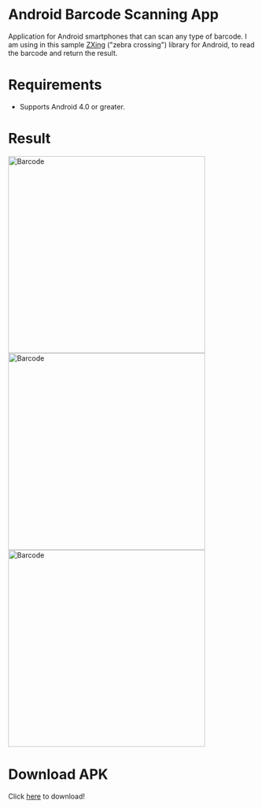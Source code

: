 # Android Barcode Scanning App
Application for Android smartphones that can scan any type of barcode.
I am using in this sample <a href="https://components.xamarin.com/view/zxing.net.mobile" target="_blank">ZXing</a> ("zebra crossing") library for Android, to read the barcode and return the result.

# Requirements
<ul>
<li>Supports Android 4.0 or greater.</li>
</ul>

# Result
<img src="http://sarahonorato.com.br/imgGit/barcode01.png" alt="Barcode" height="400">
<img src="http://sarahonorato.com.br/imgGit/barcode02.png" alt="Barcode" height="400">
<img src="http://sarahonorato.com.br/imgGit/barcode03.png" alt="Barcode" height="400">

# Download APK
Click <a href="http://sarahonorato.com.br/imgGit/APK.zip">here</a> to download!

